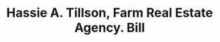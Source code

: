 ---
doi: 10.7916/D8F209T7
date_other: '1922'
date_other_textual: '1922'
form: printed ephemera
genre:
- Invoices
name:
- Hassie A. Tillson, Farm Real Estate Agency
object_in_context_url: https://biggert.cul.columbia.edu/items/view/ave_biggert_01228
subject_hierarchical_geographic:
- Walden, New York, United States
subject_name:
- Hassie A. Tillson, Farm Real Estate Agency
title: Hassie A. Tillson, Farm Real Estate Agency. Bill
sort_title: Hassie A. Tillson, Farm Real Estate Agency. Bill
call_number: ave_biggert_01228
coordinates:
- 41.559999999999995,-74.18972222222223
pid: ave_biggert_01228
identifiers: ave_biggert_01228
thumbnail: https://derivativo-3.library.columbia.edu/iiif/2/ldpd:343420/full/!256,256/0/native.jpg
permalink: /biggert/ave_biggert_01228/
layout: iiif-image-page
---